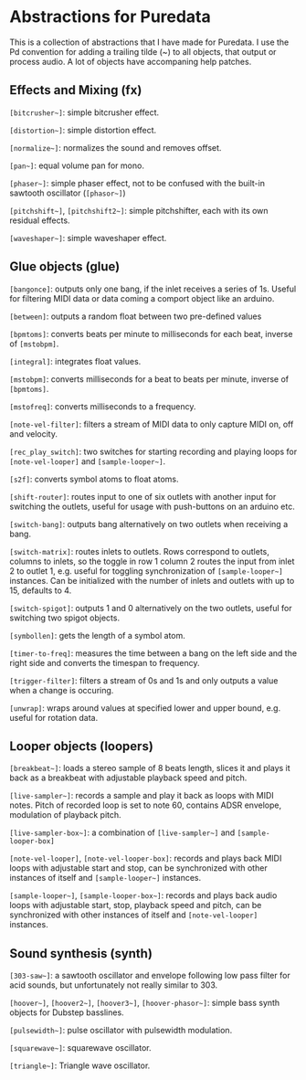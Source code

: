 # Abstractions for Puredata

This is a collection of abstractions that I have made for Puredata. I use
the Pd convention for adding a trailing tilde (~) to all objects, that
output or process audio. A lot of objects have accompaning help patches.

## Effects and Mixing (fx)
`[bitcrusher~]`: simple bitcrusher effect.

`[distortion~]`: simple distortion effect.

`[normalize~]`: normalizes the sound and removes offset.

`[pan~]`: equal volume pan for mono.

`[phaser~]`: simple phaser effect, not to be confused with the built-in
sawtooth oscillator (`[phasor~]`)

`[pitchshift~]`, `[pitchshift2~]`: simple pitchshifter, each with its own
residual effects.

`[waveshaper~]`: simple waveshaper effect.

## Glue objects (glue)
`[bangonce]`: outputs only one bang, if the inlet receives a series of
1s. Useful for filtering MIDI data or data coming a comport object like
an arduino.

`[between]`: outputs a random float between two pre-defined values

`[bpmtoms]`: converts beats per minute to milliseconds for each beat,
inverse of `[mstobpm]`.

`[integral]`: integrates float values.

`[mstobpm]`: converts milliseconds for a beat to beats per minute, inverse
of `[bpmtoms]`.

`[mstofreq]`: converts milliseconds to a frequency.

`[note-vel-filter]`: filters a stream of MIDI data to only capture MIDI on,
off and velocity.

`[rec_play_switch]`: two switches for starting recording and playing loops
for `[note-vel-looper]` and `[sample-looper~]`.

`[s2f]`: converts symbol atoms to float atoms.

`[shift-router]`: routes input to one of six outlets with another input
for switching the outlets, useful for usage with push-buttons on an
arduino etc.

`[switch-bang]`: outputs bang alternatively on two outlets when receiving
a bang.

`[switch-matrix]`: routes inlets to outlets. Rows correspond to outlets, 
columns to inlets, so the toggle in row 1 column 2 routes the input from inlet 2 
to outlet 1, e.g. useful for toggling synchronization of `[sample-looper~]` instances.
Can be initialized with the number of inlets and outlets with up to 15, defaults to 4.

`[switch-spigot]`: outputs 1 and 0 alternatively on the two outlets, useful
for switching two spigot objects.

`[symbollen]`: gets the length of a symbol atom.

`[timer-to-freq]`: measures the time between a bang on the left side and
the right side and converts the timespan to frequency.

`[trigger-filter]`: filters a stream of 0s and 1s and only outputs a value
when a change is occuring.

`[unwrap]`: wraps around values at specified lower and upper bound, e.g.
useful for rotation data.

## Looper objects (loopers)
`[breakbeat~]`: loads a stereo sample of 8 beats length, slices it and plays 
it back as a breakbeat with adjustable playback speed and pitch. 

`[live-sampler~]`: records a sample and play it back as loops with MIDI notes.
Pitch of recorded loop is set to note 60, contains ADSR envelope, modulation
of playback pitch.

`[live-sampler-box~]`:  a combination of `[live-sampler~]` and `[sample-looper-box]` 

`[note-vel-looper]`, `[note-vel-looper-box]`: records and plays back MIDI loops
with adjustable start and stop, can be synchronized with other instances
of itself and `[sample-looper~]` instances.

`[sample-looper~]`, `[sample-looper-box~]`: records and plays back audio loops
with adjustable start, stop, playback speed and pitch, can be synchronized with
other instances of itself and `[note-vel-looper]` instances.


## Sound synthesis (synth)
`[303-saw~]`: a sawtooth oscillator and envelope following low pass filter
for acid sounds, but unfortunately not really similar to 303.

`[hoover~]`, `[hoover2~]`, `[hoover3~]`, `[hoover-phasor~]`: simple bass synth objects
for Dubstep basslines.

`[pulsewidth~]`: pulse oscillator with pulsewidth modulation.

`[squarewave~]`: squarewave oscillator.

`[triangle~]`: Triangle wave oscillator.
